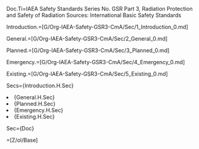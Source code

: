 Doc.Ti=IAEA Safety Standards Series No. GSR Part 3, Radiation Protection and Safety of Radiation Sources: International Basic Safety Standards 

Introduction.=[G/Org-IAEA-Safety-GSR3-CmA/Sec/1_Introduction_0.md]

General.=[G/Org-IAEA-Safety-GSR3-CmA/Sec/2_General_0.md]

Planned.=[G/Org-IAEA-Safety-GSR3-CmA/Sec/3_Planned_0.md]

Emergency.=[G/Org-IAEA-Safety-GSR3-CmA/Sec/4_Emergency_0.md]

Existing.=[G/Org-IAEA-Safety-GSR3-CmA/Sec/5_Existing_0.md]

Secs={Introduction.H.Sec}<li>{General.H.Sec}<li>{Planned.H.Sec}<li>{Emergency.H.Sec}<li>{Existing.H.Sec}

Sec={Doc}

=[Z/ol/Base]